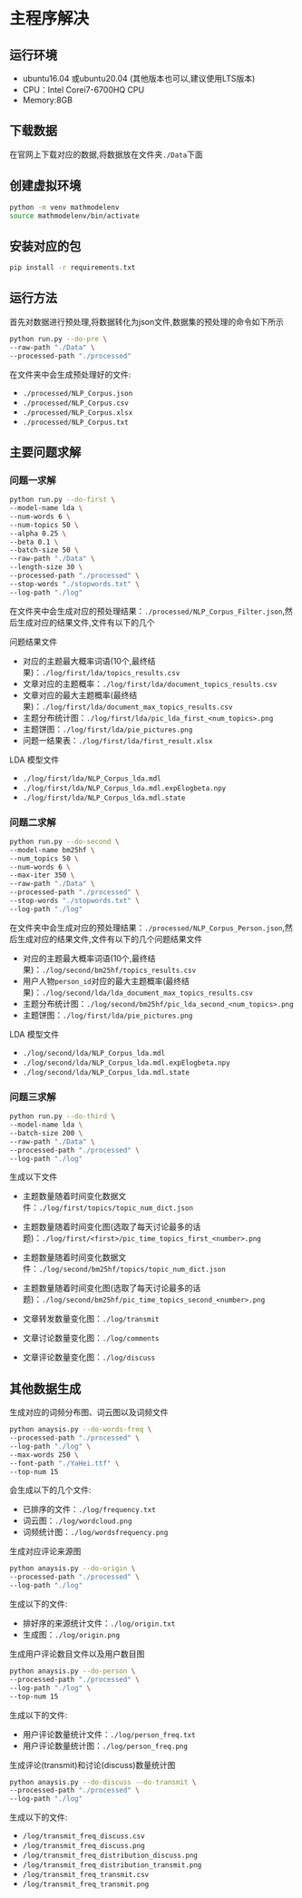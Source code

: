 # 主程序解决
## 运行环境
+ ubuntu16.04 或ubuntu20.04 (其他版本也可以,建议使用LTS版本)
+ CPU：Intel Corei7-6700HQ CPU
+ Memory:8GB
## 下载数据
在官网上下载对应的数据,将数据放在文件夹`./Data`下面

## 创建虚拟环境
```bash
python -m venv mathmodelenv
source mathmodelenv/bin/activate
```

## 安装对应的包
```bash
pip install -r requirements.txt
```
## 运行方法
首先对数据进行预处理,将数据转化为json文件,数据集的预处理的命令如下所示
```bash
python run.py --do-pre \
--raw-path "./Data" \
--processed-path "./processed" 
```

在文件夹中会生成预处理好的文件:
+ `./processed/NLP_Corpus.json`
+ `./processed/NLP_Corpus.csv`
+ `./processed/NLP_Corpus.xlsx`
+ `./processed/NLP_Corpus.txt`

## 主要问题求解

### 问题一求解
```bash
python run.py --do-first \
--model-name lda \
--num-words 6 \
--num-topics 50 \
--alpha 0.25 \
--beta 0.1 \
--batch-size 50 \
--raw-path "./Data" \
--length-size 30 \
--processed-path "./processed" \
--stop-words "./stopwords.txt" \
--log-path "./log"
```

在文件夹中会生成对应的预处理结果：`./processed/NLP_Corpus_Filter.json`,然后生成对应的结果文件,文件有以下的几个

问题结果文件
+ 对应的主题最大概率词语(10个,最终结果)：`./log/first/lda/topics_results.csv` 
+ 文章对应的主题概率：`./log/first/lda/document_topics_results.csv`
+ 文章对应的最大主题概率(最终结果)：`./log/first/lda/document_max_topics_results.csv`
+ 主题分布统计图：`./log/first/lda/pic_lda_first_<num_topics>.png`
+ 主题饼图：`./log/first/lda/pie_pictures.png`
+ 问题一结果表：`./log/first/lda/first_result.xlsx`

LDA 模型文件
+ `./log/first/lda/NLP_Corpus_lda.mdl`
+ `./log/first/lda/NLP_Corpus_lda.mdl.expElogbeta.npy`
+ `./log/first/lda/NLP_Corpus_lda.mdl.state`

### 问题二求解

```bash
python run.py --do-second \
--model-name bm25hf \
--num_topics 50 \
--num-words 6 \
--max-iter 350 \
--raw-path "./Data" \
--processed-path "./processed" \
--stop-words "./stopwords.txt" \
--log-path "./log"
```

在文件夹中会生成对应的预处理结果：`./processed/NLP_Corpus_Person.json`,然后生成对应的结果文件,文件有以下的几个问题结果文件
+ 对应的主题最大概率词语(10个,最终结果)：`./log/second/bm25hf/topics_results.csv`
+ 用户人物`person_id`对应的最大主题概率(最终结果)：`./log/second/lda/lda_document_max_topics_results.csv`
+ 主题分布统计图：`./log/second/bm25hf/pic_lda_second_<num_topics>.png`
+ 主题饼图：`./log/first/lda/pie_pictures.png`

LDA 模型文件
+ `./log/second/lda/NLP_Corpus_lda.mdl`
+ `./log/second/lda/NLP_Corpus_lda.mdl.expElogbeta.npy`
+ `./log/second/lda/NLP_Corpus_lda.mdl.state`

### 问题三求解
```bash
python run.py --do-third \
--model-name lda \
--batch-size 200 \
--raw-path "./Data" \
--processed-path "./processed" \
--log-path "./log"
```
生成以下文件

+ 主题数量随着时间变化数据文件：`./log/first/topics/topic_num_dict.json`
+ 主题数量随着时间变化图(选取了每天讨论最多的话题)：`./log/first/<first>/pic_time_topics_first_<number>.png`

+ 主题数量随着时间变化数据文件：`./log/second/bm25hf/topics/topic_num_dict.json`
+ 主题数量随着时间变化图(选取了每天讨论最多的话题)：`./log/second/bm25hf/pic_time_topics_second_<number>.png`

+ 文章转发数量变化图：`./log/transmit`
+ 文章讨论数量变化图：`./log/comments`
+ 文章评论数量变化图：`./log/discuss`

## 其他数据生成

生成对应的词频分布图、词云图以及词频文件
```bash
python anaysis.py --do-words-freq \
--processed-path "./processed" \
--log-path "./log" \
--max-words 250 \
--font-path "./YaHei.ttf" \
--top-num 15
```
会生成以下的几个文件:
+ 已排序的文件：`./log/frequency.txt`
+ 词云图：`./log/wordcloud.png`
+ 词频统计图：`./log/wordsfrequency.png`

生成对应评论来源图
```bash
python anaysis.py --do-origin \
--processed-path "./processed" \
--log-path "./log" 
```
生成以下的文件:
+ 排好序的来源统计文件：`./log/origin.txt`
+ 生成图：`./log/origin.png`

生成用户评论数目文件以及用户数目图
```bash
python anaysis.py --do-person \
--processed-path "./processed" \
--log-path "./log" \
--top-num 15 
```
生成以下的文件:
+ 用户评论数量统计文件：`./log/person_freq.txt`
+ 用户评论数量统计图：`./log/person_freq.png`

生成评论(transmit)和讨论(discuss)数量统计图
```bash
python anaysis.py --do-discuss --do-transmit \
--processed-path "./processed" \
--log-path "./log" 
```
生成以下的文件:
+ `/log/transmit_freq_discuss.csv`
+ `/log/transmit_freq_discuss.png`
+ `/log/transmit_freq_distribution_discuss.png`
+ `/log/transmit_freq_distribution_transmit.png`
+ `/log/transmit_freq_transmit.csv`
+ `/log/transmit_freq_transmit.png`

